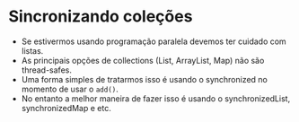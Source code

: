 # Sincronizando coleções

- Se estivermos usando programação paralela devemos ter cuidado com listas.
- As principais opções de collections (List, ArrayList, Map) não são thread-safes.
- Uma forma simples de tratarmos isso é usando o synchronized no momento de usar o `add()`.
- No entanto a melhor maneira de fazer isso é usando o synchronizedList, synchronizedMap e etc.
